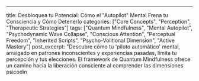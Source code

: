 ---
title: Desbloquea tu Potencial: Cómo el "Autopilot" Mental Frena tu Consciencia y Cómo Detenerlo
categories: ["Core Concepts", "Perception", "Therapeutic Strategies"]
tags: ["Quantum Mindfulness", "Mental Autopilot", "Psychodynamic Wave Collapse", "Conscious Attention", "Perceptual Freedom", "Inherited Scripts", "Psycho-Volitional Dimension", "Active Mastery"]
post_excerpt: "Descubre cómo tu 'piloto automático' mental, arraigado en patrones inconscientes y experiencias pasadas, limita tu percepción y tus elecciones. El framework de Quantum Mindfulness ofrece un camino hacia la liberación consciente al comprender las dimensiones psicodin